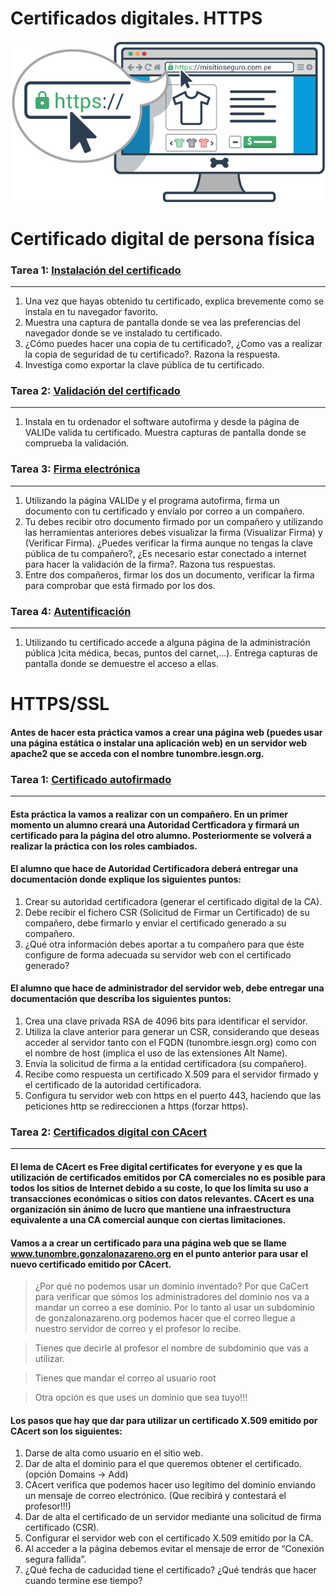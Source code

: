 # Certificados digitales. HTTPS

![Certs](image/Certs.png)

# Certificado digital de persona física

### Tarea 1: [Instalación del certificado](https://github.com/MoralG/Certificados_Digitales_y_HTTPS/blob/master/Certificado_Digital_Persona_Fisica.md#tarea-1-instalaci%C3%B3n-del-certificad)
-------------------------------------------------------------------------

1. Una vez que hayas obtenido tu certificado, explica brevemente como se instala en tu navegador favorito.
2. Muestra una captura de pantalla donde se vea las preferencias del navegador donde se ve instalado tu certificado.
3. ¿Cómo puedes hacer una copia de tu certificado?, ¿Como vas a realizar la copia de seguridad de tu certificado?. Razona la respuesta.
4. Investiga como exportar la clave pública de tu certificado.

### Tarea 2: [Validación del certificado](https://github.com/MoralG/Certificados_Digitales_y_HTTPS/blob/master/Certificado_Digital_Persona_Fisica.md#tarea-2-validaci%C3%B3n-del-certificado)
-------------------------------------------------------------------------

1. Instala en tu ordenador el software autofirma y desde la página de VALIDe valida tu certificado. Muestra capturas de pantalla donde se comprueba la validación.

### Tarea 3: [Firma electrónica](https://github.com/MoralG/Certificados_Digitales_y_HTTPS/blob/master/Certificado_Digital_Persona_Fisica.md#tarea-3-firma-electr%C3%B3nica)
-------------------------------------------------------------------------

1. Utilizando la página VALIDe y el programa autofirma, firma un documento con tu certificado y envíalo por correo a un compañero.
2. Tu debes recibir otro documento firmado por un compañero y utilizando las herramientas anteriores debes visualizar la firma (Visualizar Firma) y (Verificar Firma). ¿Puedes verificar la firma aunque no tengas la clave pública de tu compañero?, ¿Es necesario estar conectado a internet para hacer la validación de la firma?. Razona tus respuestas.
3. Entre dos compañeros, firmar los dos un documento, verificar la firma para comprobar que está firmado por los dos.

### Tarea 4: [Autentificación](https://github.com/MoralG/Certificados_Digitales_y_HTTPS/blob/master/Certificado_Digital_Persona_Fisica.md#tarea-4-autentificaci%C3%B3n)
-------------------------------------------------------------------------

1. Utilizando tu certificado accede a alguna página de la administración pública )cita médica, becas, puntos del carnet,…). Entrega capturas de pantalla donde se demuestre el acceso a ellas.

# HTTPS/SSL

#### Antes de hacer esta práctica vamos a crear una página web (puedes usar una página estática o instalar una aplicación web) en un servidor web apache2 que se acceda con el nombre tunombre.iesgn.org.

### Tarea 1: [Certificado autofirmado](https://github.com/MoralG/Certificados_Digitales_y_HTTPS/blob/master/HTTPS_SSL.md#tarea-1-certificado-autofirmado)
-------------------------------------------------------------------------

#### Esta práctica la vamos a realizar con un compañero. En un primer momento un alumno creará una Autoridad Certficadora y firmará un certificado para la página del otro alumno. Posteriormente se volverá a realizar la práctica con los roles cambiados.

#### El alumno que hace de Autoridad Certificadora deberá entregar una documentación donde explique los siguientes puntos:

1. Crear su autoridad certificadora (generar el certificado digital de la CA).
2. Debe recibir el fichero CSR (Solicitud de Firmar un Certificado) de su compañero, debe firmarlo y enviar el certificado generado a su compañero.
3. ¿Qué otra información debes aportar a tu compañero para que éste configure de forma adecuada su servidor web con el certificado generado?

#### El alumno que hace de administrador del servidor web, debe entregar una documentación que describa los siguientes puntos:

1. Crea una clave privada RSA de 4096 bits para identificar el servidor.
2. Utiliza la clave anterior para generar un CSR, considerando que deseas acceder al servidor tanto con el FQDN (tunombre.iesgn.org) como con el nombre de host (implica el uso de las extensiones Alt Name).
3. Envía la solicitud de firma a la entidad certificadora (su compañero).
4. Recibe como respuesta un certificado X.509 para el servidor firmado y el certificado de la autoridad certificadora.
5. Configura tu servidor web con https en el puerto 443, haciendo que las peticiones http se redireccionen a https (forzar https).

### Tarea 2: [Certificados digital con CAcert](https://github.com/MoralG/Certificados_Digitales_y_HTTPS/blob/master/HTTPS_SSL.md#tarea-2-certificados-digital-con-cacert)
-------------------------------------------------------------------------

#### El lema de CAcert es Free digital certificates for everyone y es que la utilización de certificados emitidos por CA comerciales no es posible para todos los sitios de Internet debido a su coste, lo que los limita su uso a transacciones económicas o sitios con datos relevantes. CAcert es una organización sin ánimo de lucro que mantiene una infraestructura equivalente a una CA comercial aunque con ciertas limitaciones.

#### Vamos a a crear un certificado para una página web que se llame www.tunombre.gonzalonazareno.org en el punto anterior para usar el nuevo certificado emitido por CAcert.

> ¿Por qué no podemos usar un dominio inventado? Por que CaCert para verificar que sómos los administradores del dominio nos va a mandar un correo a ese dominio. Por lo tanto al usar un subdominio de gonzalonazareno.org podemos hacer que el correo llegue a nuestro servidor de correo y el profesor lo recibe.

> Tienes que decirle al profesor el nombre de subdominio que vas a utilizar.

> Tienes que mandar el correo al usuario root

> Otra opción es que uses un dominio que sea tuyo!!!

#### Los pasos que hay que dar para utilizar un certificado X.509 emitido por CAcert son los siguientes:

1. Darse de alta como usuario en el sitio web.
2. Dar de alta el dominio para el que queremos obtener el certificado. (opción Domains -> Add)
3. CAcert verifica que podemos hacer uso legítimo del dominio enviando un mensaje de correo electrónico. (Que recibirá y contestará el profesor!!!)
4. Dar de alta el certificado de un servidor mediante una solicitud de firma certificado (CSR).
5. Configurar el servidor web con el certificado X.509 emitido por la CA.
6. Al acceder a la página debemos evitar el mensaje de error de “Conexión segura fallida”.
7. ¿Qué fecha de caducidad tiene el certificado? ¿Qué tendrás que hacer cuando termine ese tiempo?
